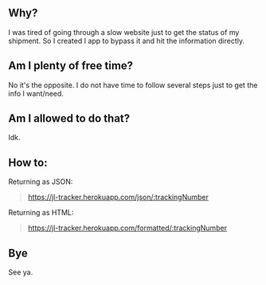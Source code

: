 ## Why?
I was tired of going through a slow website just to get the status of my shipment. So I created I app to bypass it and hit the information directly.

## Am I plenty of free time?
No it's the opposite. I do not have time to follow several steps just to get the info I want/need.

## Am I allowed to do that?
Idk.

## How to: 
Returning as JSON:
> https://jl-tracker.herokuapp.com/json/:trackingNumber

Returning as HTML:
> https://jl-tracker.herokuapp.com/formatted/:trackingNumber

## Bye
See ya.
